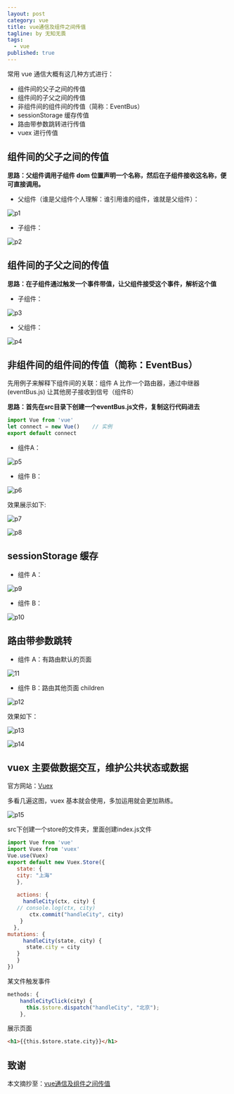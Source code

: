 ```yaml
---
layout: post
category: vue
title: vue通信及组件之间传值
tagline: by 无知无畏
tags: 
  - vue
published: true
---
```


常用 vue 通信大概有这几种方式进行：

- 组件间的父子之间的传值
- 组件间的子父之间的传值
- 非组件间的组件间的传值（简称：EventBus）
- sessionStorage 缓存传值
- 路由带参数跳转进行传值
- vuex 进行传值

<!--more-->

##  组件间的父子之间的传值

**思路：父组件调用子组件 dom 位置声明一个名称，然后在子组件接收这名称，便可直接调用。**

- 父组件（谁是父组件个人理解：谁引用谁的组件，谁就是父组件）：

![p1](https://camo.githubusercontent.com/26efadf3709bf05d062a790d02a8f31b89b96956/68747470733a2f2f75706c6f61642d696d616765732e6a69616e7368752e696f2f75706c6f61645f696d616765732f363230363931312d623332323530363632333533643435632e706e673f696d6167654d6f6772322f6175746f2d6f7269656e742f7374726970253743696d61676556696577322f322f772f31323430)

- 子组件：

![p2](https://camo.githubusercontent.com/54e8d2819fd0b54b8671df94969cd12b8a6937b0/68747470733a2f2f75706c6f61642d696d616765732e6a69616e7368752e696f2f75706c6f61645f696d616765732f363230363931312d333837363963363235363665386662352e706e673f696d6167654d6f6772322f6175746f2d6f7269656e742f7374726970253743696d61676556696577322f322f772f31323430)



## 组件间的子父之间的传值

**思路：在子组件通过触发一个事件带值，让父组件接受这个事件，解析这个值**

- 子组件：

![p3](https://camo.githubusercontent.com/3c3bfbaa2ea0e746a508b89bf455f83bef5ad316/68747470733a2f2f75706c6f61642d696d616765732e6a69616e7368752e696f2f75706c6f61645f696d616765732f363230363931312d353638643934306335376666373063312e706e673f696d6167654d6f6772322f6175746f2d6f7269656e742f7374726970253743696d61676556696577322f322f772f31323430)

- 父组件：

![p4](https://camo.githubusercontent.com/c859749eec1c72eedaaca0607b162fbdc07c4938/68747470733a2f2f75706c6f61642d696d616765732e6a69616e7368752e696f2f75706c6f61645f696d616765732f363230363931312d343964653533376232656662376536342e706e673f696d6167654d6f6772322f6175746f2d6f7269656e742f7374726970253743696d61676556696577322f322f772f31323430)



## 非组件间的组件间的传值（简称：EventBus）

先用例子来解释下组件间的关联：组件 A 比作一个路由器，通过中继器 (eventBus.js) 让其他房子接收到信号（组件B）

**思路：首先在src目录下创建一个eventBus.js文件，复制这行代码进去**

``` js
import Vue from 'vue'
let connect = new Vue()    // 实例
export default connect
```

- 组件A：

![p5](https://camo.githubusercontent.com/94bc2eae2240d26d3b1273a4fc23241925cf3e62/68747470733a2f2f75706c6f61642d696d616765732e6a69616e7368752e696f2f75706c6f61645f696d616765732f363230363931312d326361313836323030346532663234662e706e673f696d6167654d6f6772322f6175746f2d6f7269656e742f7374726970253743696d61676556696577322f322f772f31323430)

- 组件 B：

![p6](https://camo.githubusercontent.com/2f6fa3509bfd99e936207e5460407198cc3804c9/68747470733a2f2f75706c6f61642d696d616765732e6a69616e7368752e696f2f75706c6f61645f696d616765732f363230363931312d343632623764373161326562383232362e706e673f696d6167654d6f6772322f6175746f2d6f7269656e742f7374726970253743696d61676556696577322f322f772f31323430)

效果展示如下:

![p7](https://camo.githubusercontent.com/fffa910ca560c667f3e99efb5f0ac22bc3e06dda/68747470733a2f2f75706c6f61642d696d616765732e6a69616e7368752e696f2f75706c6f61645f696d616765732f363230363931312d376230306462306533333436383137312e706e673f696d6167654d6f6772322f6175746f2d6f7269656e742f7374726970253743696d61676556696577322f322f772f31323430)

![p8](https://camo.githubusercontent.com/0e1d5d644da09ae76bd0750cac70d42cf08229c8/68747470733a2f2f75706c6f61642d696d616765732e6a69616e7368752e696f2f75706c6f61645f696d616765732f363230363931312d313165353738653733663031626632332e706e673f696d6167654d6f6772322f6175746f2d6f7269656e742f7374726970253743696d61676556696577322f322f772f31323430)



## sessionStorage 缓存

- 组件 A：

![p9](https://camo.githubusercontent.com/40da530008278a537d9c3d67196b066d2d23114f/68747470733a2f2f75706c6f61642d696d616765732e6a69616e7368752e696f2f75706c6f61645f696d616765732f363230363931312d386531386139653965306334333030382e706e673f696d6167654d6f6772322f6175746f2d6f7269656e742f7374726970253743696d61676556696577322f322f772f31323430)

- 组件 B：

![p10](https://camo.githubusercontent.com/f02c6a48a94850d083fca9e48594e50850b78c1e/68747470733a2f2f75706c6f61642d696d616765732e6a69616e7368752e696f2f75706c6f61645f696d616765732f363230363931312d636638356638376239326539386566392e706e673f696d6167654d6f6772322f6175746f2d6f7269656e742f7374726970253743696d61676556696577322f322f772f31323430)



## 路由带参数跳转
- 组件 A：有路由默认的页面

![11](https://camo.githubusercontent.com/a240c0d90dbe0fe999f7c66348e47b9377c0d9eb/68747470733a2f2f75706c6f61642d696d616765732e6a69616e7368752e696f2f75706c6f61645f696d616765732f363230363931312d316562333030353734393534623564372e706e673f696d6167654d6f6772322f6175746f2d6f7269656e742f7374726970253743696d61676556696577322f322f772f31323430)

- 组件 B：路由其他页面 children

![p12](https://camo.githubusercontent.com/bb2590cd81f9e826fd05745f1e0a92530741371f/68747470733a2f2f75706c6f61642d696d616765732e6a69616e7368752e696f2f75706c6f61645f696d616765732f363230363931312d663161383934643364643937333639342e706e673f696d6167654d6f6772322f6175746f2d6f7269656e742f7374726970253743696d61676556696577322f322f772f31323430)

效果如下：

![p13](https://camo.githubusercontent.com/6efadd538fe3863d4ec5a3f836c27d3ca77b229e/68747470733a2f2f75706c6f61642d696d616765732e6a69616e7368752e696f2f75706c6f61645f696d616765732f363230363931312d636233313834653530666432373133662e706e673f696d6167654d6f6772322f6175746f2d6f7269656e742f7374726970253743696d61676556696577322f322f772f31323430)

![p14](https://camo.githubusercontent.com/dc7016bf225f37c9b45b81ed0673ed5f316a7040/68747470733a2f2f75706c6f61642d696d616765732e6a69616e7368752e696f2f75706c6f61645f696d616765732f363230363931312d646263343434383030653031353131612e706e673f696d6167654d6f6772322f6175746f2d6f7269656e742f7374726970253743696d61676556696577322f322f772f31323430)



## vuex 主要做数据交互，维护公共状态或数据

官方网站：[Vuex](https://vuex.vuejs.org/zh/)

多看几遍这图，vuex 基本就会使用，多加运用就会更加熟练。

![p15](https://vuex.vuejs.org/vuex.png)

src下创建一个store的文件夹，里面创建index.js文件

``` js
import Vue from 'vue'
import Vuex from 'vuex'
Vue.use(Vuex)
export default new Vuex.Store({
   state: {
   city: "上海"
   },
 
   actions: {
     handleCity(ctx, city) {
   // console.log(ctx, city)
       ctx.commit("handleCity", city)
    }
  },
mutations: {
     handleCity(state, city) {
      state.city = city
   }
   }
})
```

某文件触发事件

``` js
methods: {
    handleCityClick(city) {
      this.$store.dispatch("handleCity", "北京");
    },
```

展示页面

``` html
<h1>{{this.$store.state.city}}</h1>

```



## 致谢

本文摘抄至：[vue通信及组件之间传值](https://blog.csdn.net/weihaifeng163/article/details/88338822)